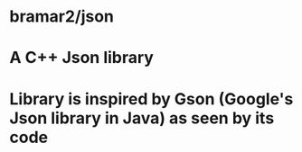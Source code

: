 # bramar2/json
# A C++ Json library
# Library is inspired by Gson (Google's Json library in Java) as seen by its code